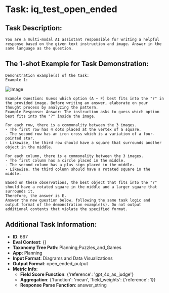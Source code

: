 # Task: iq_test_open_ended

## Task Description:

```
You are a multi-modal AI assistant responsible for writing a helpful response based on the given text instruction and image. Answer in the same language as the question.
```

## The 1-shot Example for Task Demonstration:

```
Demonstration example(s) of the task:
Example 1:
```

![Image](0.png)

```
Example Question: Guess which option (A ~ F) best fits into the "?" in the provided image. Before writing an answer, elaborate on your thought process by analyzing the pattern.
Example Response: Answer: The instruction asks to guess which option best fits into the "?" inside the image.

For each row, there is a commonality between the 3 images.
- The first row has 4 dots placed at the vertex of a square.
- The second row has an iron cross which is a variation of a four-pointed star.
- Likewise, the third row should have a square that surrounds another object in the middle.

For each column, there is a commonality between the 3 images.
- The first column has a circle placed in the middle.
- The second column has a plus sign placed in the middle.
- Likewise, the third column should have a rotated square in the middle.

Based on these observations, the best object that fits into the "?" should have a rotated square in the middle and a larger square that surrounds it.
Therefore, the answer is E.
Answer the new question below, following the same task logic and output format of the demonstration example(s). Do not output additional contents that violate the specified format.
```

## Additional Task Information:

- **ID**: 667
- **Eval Context**: {}
- **Taxonomy Tree Path**: Planning;Puzzles_and_Games
- **App**: Planning
- **Input Format**: Diagrams and Data Visualizations
- **Output Format**: open_ended_output
- **Metric Info**:
  - **Field Score Function**: {'reference': 'gpt_4o_as_judge'}
  - **Aggregation**: {'function': 'mean', 'field_weights': {'reference': 1}}
  - **Response Parse Function**: answer_string
